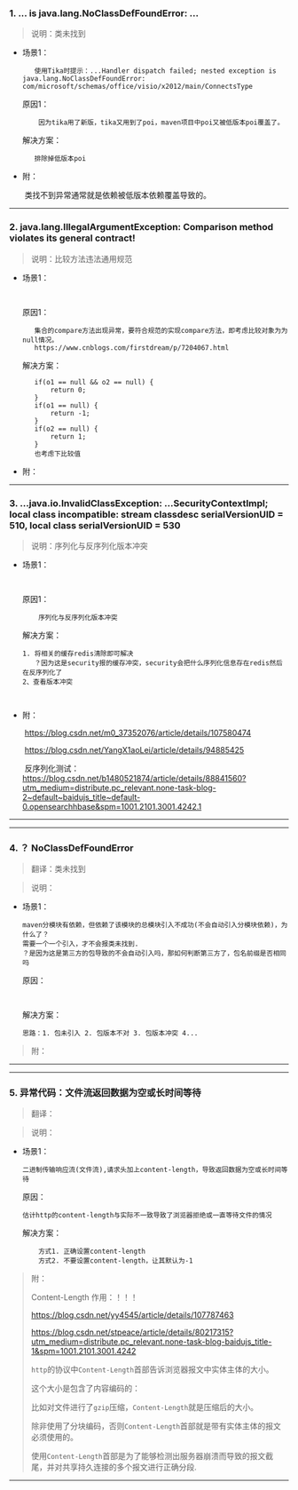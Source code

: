 ### 1. ... is java.lang.NoClassDefFoundError: ...

>说明：类未找到
 * 场景1： 
    ```
       使用Tika时提示：...Handler dispatch failed; nested exception is java.lang.NoClassDefFoundError: com/microsoft/schemas/office/visio/x2012/main/ConnectsType
    ```
    原因1：    
    ```
        因为tika用了新版，tika又用到了poi，maven项目中poi又被低版本poi覆盖了。
    ```
    解决方案：
     ```
        排除掉低版本poi
     ```
    
 * 附： 

    ​	类找不到异常通常就是依赖被低版本依赖覆盖导致的。
- - -

### 2. java.lang.IllegalArgumentException: Comparison method violates its general contract!  

>说明：比较方法违法通用规范
 * 场景1： 
    ```
       
    ```
    原因1：    
    ```
       集合的compare方法出现异常，要符合规范的实现compare方法，即考虑比较对象为为null情况。
       https://www.cnblogs.com/firstdream/p/7204067.html
    ```
    解决方案：
     ```
        if(o1 == null && o2 == null) {  
        	return 0;  
        }  
        if(o1 == null) {  
            return -1;  
        }  
        if(o2 == null) {  
            return 1;  
        }  
        也考虑下比较值
     ```
    
 * 附： 

- - -
### 3. ...java.io.InvalidClassException: ...SecurityContextImpl; local class incompatible: stream classdesc serialVersionUID = 510, local class serialVersionUID = 530

>说明：序列化与反序列化版本冲突
 * 场景1： 
    ```
     
    ```
    原因1：    
    ```
        序列化与反序列化版本冲突
    ```
    解决方案：
     ```
    1. 将相关的缓存redis清除即可解决
    	？因为这是security报的缓存冲突，security会把什么序列化信息存在redis然后在反序列化了
    2、查看版本冲突
    
        
     ```
    
 * 附： 

    ​	https://blog.csdn.net/m0_37352076/article/details/107580474
    
    ​	https://blog.csdn.net/YangX1aoLei/article/details/94885425
    
    ​	反序列化测试：https://blog.csdn.net/b1480521874/article/details/88841560?utm_medium=distribute.pc_relevant.none-task-blog-2~default~baidujs_title~default-0.opensearchhbase&spm=1001.2101.3001.4242.1
- - -

- - -
### 4.  ？ NoClassDefFoundError
>翻译：类未找到

>说明：

 * 场景1： 
    ```
	maven分模块有依赖，但依赖了该模块的总模块引入不成功(不会自动引入分模块依赖)，为什么了？
    需要一个一个引入，才不会报类未找到.
    ？是因为这是第三方的包导致的不会自动引入吗，那如何判断第三方了，包名前缀是否相同吗
    ```
    原因：    
	```
			
	```
    解决方案：
     ```		
    思路：1. 包未引入 2. 包版本不对 3. 包版本冲突 4...
     ```
>附： 

- - -

- - -

### 5. 异常代码：文件流返回数据为空或长时间等待

>翻译：

>说明：

 * 场景1： 

   ```
   二进制传输响应流(文件流),请求头加上content-length，导致返回数据为空或长时间等待
   ```

   原因：    

   ```
   估计http的content-length与实际不一致导致了浏览器拒绝或一直等待文件的情况
   ```

   解决方案：

    ```
    	方式1. 正确设置content-length
    	方式2. 不要设置content-length，让其默认为-1
    ```

>附：
>
>Content-Length 作用：！！！
>
>https://blog.csdn.net/yy4545/article/details/107787463
>
>https://blog.csdn.net/stpeace/article/details/80217315?utm_medium=distribute.pc_relevant.none-task-blog-baidujs_title-1&spm=1001.2101.3001.4242
>
>`http`的协议中`Content-Length`首部告诉浏览器报文中实体主体的大小。
>
>这个大小是包含了内容编码的：
>
>	比如对文件进行了`gzip`压缩，`Content-Length`就是压缩后的大小。
>
>除非使用了分块编码，否则`Content-Length`首部就是带有实体主体的报文必须使用的。
>
>使用`Content-Length`首部是为了能够检测出服务器崩溃而导致的报文截尾，并对共享持久连接的多个报文进行正确分段.

- - -
